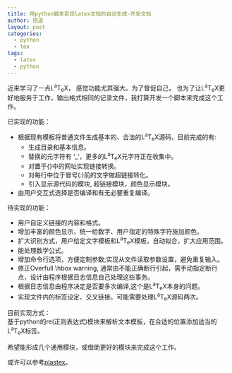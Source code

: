 ```yaml
---
title: 用python脚本实现latex文档的自动生成-开发文档
author: 悟道
layout: post
categories:
  - python
  - tex
tags:
  - latex
  - python
---
```


近来学习了一点L<sup>a</sup>T<sub>e</sub>X， 感觉功能尤其强大。为了督促自己， 也为了让L<sup>a</sup>T<sub>e</sub>X更好地服务于工作，输出格式相同的记录文件，我打算开发一个脚本来完成这个工作。

已实现的功能：

*   根据现有模板将普通文件生成基本的、合法的L<sup>a</sup>T<sub>e</sub>X源码，目前完成的有: 
    *   生成目录和基本信息。
    *   替换的元字符有 &#8216;_&#8217;，更多的L<sup>a</sup>T<sub>e</sub>X元字符正在收集中。
    *   对置于{}中的网址实现链接转换。
    *   对每行中位于冒号(:)前的文字做超链接转化。
    *   引入显示源代码的模块, 超链接模块，颜色显示模块。
*   由用户交互式选择是否编译和有无必要重复编译。

待实现的功能：

*   用户自定义链接的内容和格式。
*   增加丰富的颜色显示，统一给数字、用户指定的特殊字符施加颜色。
*   扩大识别方式，用户给定文字模板和L<sup>a</sup>T<sub>e</sub>X模板，自动拟合，扩大应用范围。
*   能处理数学公式。
*   增加命令行选项，方便定制参数;实现从文件读取参数设置，避免重复输入。
*   修正Overfull \hbox warning, 通常由不能正确断行引起，需手动指定断行点，设计由程序根据日志信息自己处理这些事务。
*   根据日志信息由程序决定是否要多次编译,这个是L<sup>a</sup>T<sub>e</sub>X本身的问题。
*   实现文件内的标签设定、交叉链接。可能需要处理L<sup>a</sup>T<sub>e</sub>X源码两次。

目前实现方式：  
基于python的re(正则表达式)模块来解析文本模板，在合适的位置添加适当的L<sup>a</sup>T<sub>e</sub>X标签。

希望能形成几个通用模块，或借助更好的模块来完成这个工作。

或许可以参考<a href="http://plastex.sourceforge.net/" target="_blank">plastex</a>。
